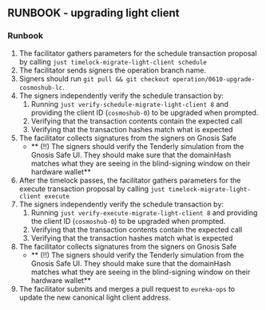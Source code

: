 ## RUNBOOK - upgrading light client

### Runbook

1. The facilitator gathers parameters for the schedule transaction proposal by calling `just timelock-migrate-light-client schedule`
2. The facilitator sends signers the operation branch name.
3. Signers should run `git pull && git checkout operation/0610-upgrade-cosmoshub-lc`.
4. The signers independently verify the schedule transaction by:
    1. Running `just verify-schedule-migrate-light-client 8` and providing the client ID (`cosmoshub-0`) to be upgraded when prompted.
    2. Verifying that the transaction contents contain the expected call
    3. Verifying that the transaction hashes match what is expected
5. The facilitator collects signatures from the signers on Gnosis Safe
    - ** (!!) The signers should verify the Tenderly simulation from the Gnosis Safe UI. They should make sure that the domainHash matches what they are seeing in the blind-signing window on their hardware wallet**
6. After the timelock passes, the facilitator gathers parameters for the execute transaction proposal by calling `just timelock-migrate-light-client execute`
7. The signers independently verify the schedule transaction by:
    1. Running `just verify-execute-migrate-light-client 8` and providing the client ID (`cosmoshub-0`) to be upgraded when prompted.
    2. Verifying that the transaction contents contain the expected call
    3. Verifying that the transaction hashes match what is expected
8. The facilitator collects signatures from the signers on Gnosis Safe
    - ** (!!) The signers should verify the Tenderly simulation from the Gnosis Safe UI. They should make sure that the domainHash matches what they are seeing in the blind-signing window on their hardware wallet**
11. The facilitator submits and merges a pull request to `eureka-ops` to update the new canonical light client address. 
